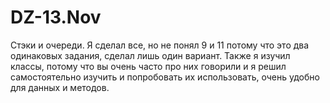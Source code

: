 # DZ-13.Nov
Стэки и очереди.
Я сделал все, но не понял 9 и 11 потому что это два одинаковых задания, сделал лишь один вариант.
Также я изучил классы, потому что вы очень часто про них говорили и я решил самостоятельно изучить и попробовать их использовать, очень удобно для данных и методов.
